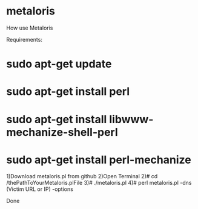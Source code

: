 # metaloris
How use Metaloris

Requirements:
# sudo apt-get update  
# sudo apt-get install perl
# sudo apt-get install libwww-mechanize-shell-perl
# sudo apt-get install perl-mechanize


1)Download metaloris.pl from github
2)Open Terminal
2)# cd /thePathToYourMetaloris.plFile
3)# ./metaloris.pl
4)# perl metaloris.pl -dns (Victim URL or IP) -options



Done
